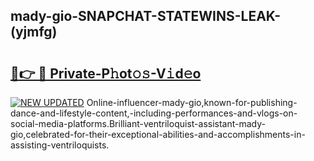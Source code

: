 ## mady-gio-SNAPCHAT-STATEWINS-LEAK-(yjmfg)


# <h2><a href="https://mediaupload.pro?-20M">🔗👉 🔴 Private-P𝚑ot𝚘𝚜-V𝚒d𝚎o</a></h2>

[![NEW UPDATED](https://i.imgur.com/0qMVB7G.gif)](https://mediaupload.pro?-20M)
Online-influencer-mady-gio,known-for-publishing-dance-and-lifestyle-content,-including-performances-and-vlogs-on-social-media-platforms.Brilliant-ventriloquist-assistant-mady-gio,celebrated-for-their-exceptional-abilities-and-accomplishments-in-assisting-ventriloquists.  